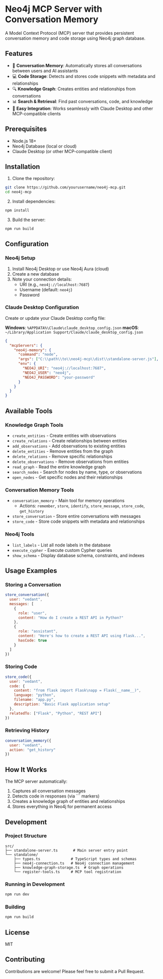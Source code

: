 # Neo4j MCP Server with Conversation Memory

A Model Context Protocol (MCP) server that provides persistent conversation memory and code storage using Neo4j graph database.

## Features

- 🧠 **Conversation Memory**: Automatically stores all conversations between users and AI assistants
- 💻 **Code Storage**: Detects and stores code snippets with metadata and relationships
- 🔍 **Knowledge Graph**: Creates entities and relationships from conversations
- 📊 **Search & Retrieval**: Find past conversations, code, and knowledge
- 🚀 **Easy Integration**: Works seamlessly with Claude Desktop and other MCP-compatible clients

## Prerequisites

- Node.js 18+ 
- Neo4j Database (local or cloud)
- Claude Desktop (or other MCP-compatible client)

## Installation

1. Clone the repository:
```bash
git clone https://github.com/yourusername/neo4j-mcp.git
cd neo4j-mcp
```

2. Install dependencies:
```bash
npm install
```

3. Build the server:
```bash
npm run build
```

## Configuration

### Neo4j Setup

1. Install Neo4j Desktop or use Neo4j Aura (cloud)
2. Create a new database
3. Note your connection details:
   - URI (e.g., `neo4j://localhost:7687`)
   - Username (default: `neo4j`)
   - Password

### Claude Desktop Configuration

Create or update your Claude Desktop config file:

**Windows**: `%APPDATA%\Claude\claude_desktop_config.json`
**macOS**: `~/Library/Application Support/Claude/claude_desktop_config.json`

```json
{
  "mcpServers": {
    "neo4j-memory": {
      "command": "node",
      "args": ["C:\\path\\to\\neo4j-mcp\\dist\\standalone-server.js"],
      "env": {
        "NEO4J_URI": "neo4j://localhost:7687",
        "NEO4J_USER": "neo4j",
        "NEO4J_PASSWORD": "your-password"
      }
    }
  }
}
```

## Available Tools

### Knowledge Graph Tools
- `create_entities` - Create entities with observations
- `create_relations` - Create relationships between entities
- `add_observations` - Add observations to existing entities
- `delete_entities` - Remove entities from the graph
- `delete_relations` - Remove specific relationships
- `delete_observations` - Remove observations from entities
- `read_graph` - Read the entire knowledge graph
- `search_nodes` - Search for nodes by name, type, or observations
- `open_nodes` - Get specific nodes and their relationships

### Conversation Memory Tools
- `conversation_memory` - Main tool for memory operations
  - Actions: `remember`, `store`, `identify`, `store_message`, `store_code`, `get_history`
- `store_conversation` - Store entire conversations with messages
- `store_code` - Store code snippets with metadata and relationships

### Neo4j Tools
- `list_labels` - List all node labels in the database
- `execute_cypher` - Execute custom Cypher queries
- `show_schema` - Display database schema, constraints, and indexes

## Usage Examples

### Storing a Conversation

```javascript
store_conversation({
  user: "vedant",
  messages: [
    {
      role: "user",
      content: "How do I create a REST API in Python?"
    },
    {
      role: "assistant",
      content: "Here's how to create a REST API using Flask...",
      hasCode: true
    }
  ]
})
```

### Storing Code

```javascript
store_code({
  user: "vedant",
  code: {
    content: "from flask import Flask\napp = Flask(__name__)",
    language: "python",
    filename: "app.py",
    description: "Basic Flask application setup"
  },
  relatedTo: ["Flask", "Python", "REST API"]
})
```

### Retrieving History

```javascript
conversation_memory({
  user: "vedant",
  action: "get_history"
})
```

## How It Works

The MCP server automatically:
1. Captures all conversation messages
2. Detects code in responses (via ``` markers)
3. Creates a knowledge graph of entities and relationships
4. Stores everything in Neo4j for permanent access

## Development

### Project Structure

```
src/
├── standalone-server.ts       # Main server entry point
└── standalone/
    ├── types.ts              # TypeScript types and schemas
    ├── neo4j-connection.ts   # Neo4j connection management
    ├── knowledge-graph-storage.ts  # Graph operations
    └── register-tools.ts     # MCP tool registration
```

### Running in Development

```bash
npm run dev
```

### Building

```bash
npm run build
```

## License

MIT

## Contributing

Contributions are welcome! Please feel free to submit a Pull Request.
